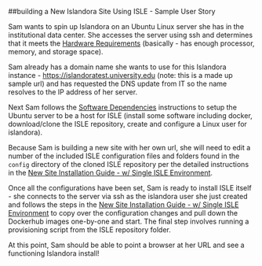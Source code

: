 <!--- PAGE_TITLE --->

##building a New Islandora Site Using ISLE - Sample User Story

Sam wants to spin up Islandora on an Ubuntu Linux server she has in the institutional data center. She accesses the server using ssh and determines that it meets the [Hardware Requirements](../01_installation_host_server/hardware-requirements.md) (basically - has enough processor, memory, and storage space).

Sam already has a domain name she wants to use for this Islandora instance - https://islandoratest.university.edu (note: this is a made up sample url) and has requested the DNS update from IT so the name resolves to the IP address of her server.

Next Sam follows the [Software Dependencies](../01_installation_host_server/software-dependencies/#ubuntu) instructions to setup the Ubuntu server to be a host for ISLE (install some software including docker, download/clone the ISLE repository, create and configure a Linux user for islandora).

Because Sam is building a new site with her own url, she will need to edit a number of the included ISLE configuration files and folders found in the `config` directory of the cloned ISLE repository per the detailed instructions in the [New Site Installation Guide - w/ Single ISLE Environment](../03_installation_new_site/new_site_installation_single.md).

Once all the configurations have been set, Sam is ready to install ISLE itself - she connects to the server via ssh as the islandora user she just created and follows the steps in the [New Site Installation Guide - w/ Single ISLE Environment](../03_installation_new_site/new_site_installation_single.md) to copy over the configuration changes and pull down the Dockerhub images one-by-one and start. The final step involves running a provisioning script from the ISLE repository folder.

At this point, Sam should be able to point a browser at her URL and see a functioning Islandora install!
